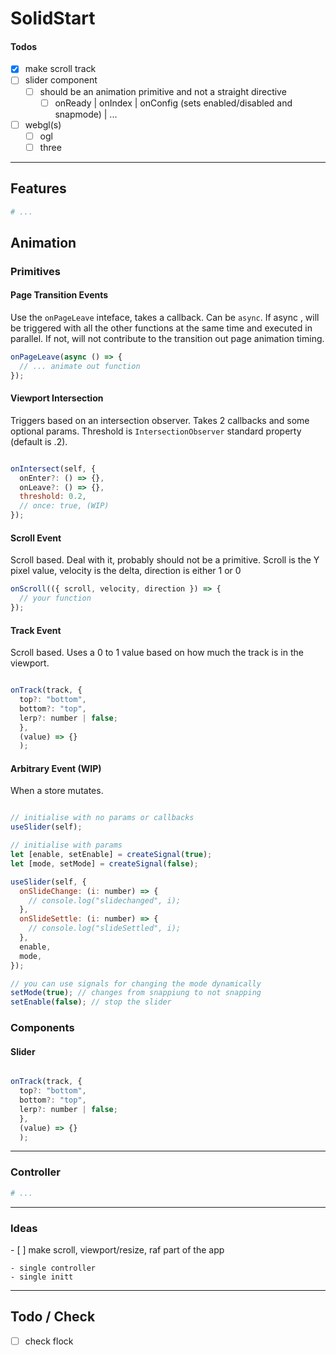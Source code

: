 # SolidStart

#### Todos

- [x] make scroll track
- [ ] slider component
  - [ ] should be an animation primitive and not a straight directive
    - [ ] onReady | onIndex | onConfig (sets enabled/disabled and snapmode) | ...
- [ ] webgl(s)
  - [ ] ogl
  - [ ] three

---

## Features

```bash
# ...
```

## Animation

### Primitives

#### Page Transition Events

Use the `onPageLeave` inteface, takes a callback.
Can be `async`. If async , will be triggered with all the other functions at the same time and executed in parallel. If not, will not contribute to the transition out page animation timing.

```js
onPageLeave(async () => {
  // ... animate out function
});
```

#### Viewport Intersection

Triggers based on an intersection observer. Takes 2 callbacks and some optional params. Threshold is `IntersectionObserver` standard property (default is .2).

```js

onIntersect(self, {
  onEnter?: () => {},
  onLeave?: () => {},
  threshold: 0.2,
  // once: true, (WIP)
});

```

#### Scroll Event

Scroll based.
Deal with it, probably should not be a primitive.
Scroll is the Y pixel value, velocity is the delta, direction is either 1 or 0

```js
onScroll(({ scroll, velocity, direction }) => {
  // your function
});
```

#### Track Event

Scroll based.
Uses a 0 to 1 value based on how much the track is in the viewport.

```js

onTrack(track, {
  top?: "bottom",
  bottom?: "top",
  lerp?: number | false;
  },
  (value) => {}
  );

```

#### Arbitrary Event (WIP)

When a store mutates.

```js

// initialise with no params or callbacks
useSlider(self);

// initialise with params
let [enable, setEnable] = createSignal(true);
let [mode, setMode] = createSignal(false);

useSlider(self, {
  onSlideChange: (i: number) => {
    // console.log("slidechanged", i);
  },
  onSlideSettle: (i: number) => {
    // console.log("slideSettled", i);
  },
  enable,
  mode,
});

// you can use signals for changing the mode dynamically
setMode(true); // changes from snappiung to not snapping
setEnable(false); // stop the slider

```

### Components

#### Slider

```js

onTrack(track, {
  top?: "bottom",
  bottom?: "top",
  lerp?: number | false;
  },
  (value) => {}
  );

```

---

### Controller

```bash
# ...
```

---

### Ideas

- [ ] make scroll, viewport/resize, raf part of the app

    - single controller
    - single initt

---

## Todo / Check

- [ ] check flock

